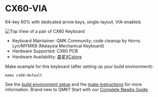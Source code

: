 # CX60-VIA

64-key 60% with dedicated arrow keys, single-layout, VIA-enabled.

![Top View of a pair of CX60 Keyboard](https://i.imgur.com/3Jq2743.jpg)

* Keyboard Maintainer: QMK Community; code cleanup by Horns Lyn/MYMKB (Malaysia Mechanical Keyboard)
* Hardware Supported: CX60 PCB
* Hardware Availability: [晨星XCstore](https://item.taobao.com/item.htm?id=641932740480)

Make example for this keyboard (after setting up your build environment):

    make cx60:default

See the [build environment setup](https://docs.qmk.fm/#/getting_started_build_tools) and the [make instructions](https://docs.qmk.fm/#/getting_started_make_guide) for more information. Brand new to QMK? Start with our [Complete Newbs Guide](https://docs.qmk.fm/#/newbs).
